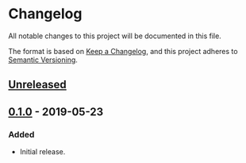 # Changelog
All notable changes to this project will be documented in this file.

The format is based on [Keep a Changelog](https://keepachangelog.com/en/1.0.0/),
and this project adheres to [Semantic Versioning](https://semver.org/spec/v2.0.0.html).

## [Unreleased]

## [0.1.0] - 2019-05-23
### Added
- Initial release.

[Unreleased]: https://github.com/Xyaneon/Xyaneon.Bioinformatics.FASTA/compare/v0.1.0...HEAD
[0.1.0]: https://github.com/Xyaneon/Xyaneon.Bioinformatics.FASTA/compare/71c71fc0c32c364a4d7c501b2b3b5230ced34f06...v0.1.0